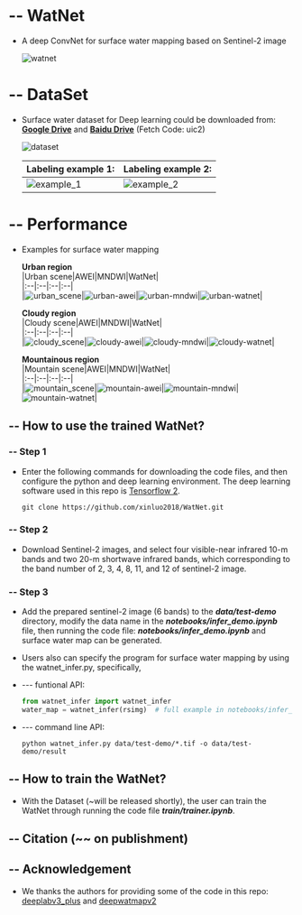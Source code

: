 # -- WatNet
- A deep ConvNet for surface water mapping based on Sentinel-2 image

  ![watnet](figures/watnet_structure.png)

# -- DataSet
- Surface water dataset for Deep learning could be downloaded from:  
[**Google Drive**](https://drive.google.com/drive/folders/1f8HPAe2wBUga-ImiYnFxaGlHGzvMDKF4?usp=sharing) and [**Baidu Drive**](https://pan.baidu.com/s/1V-k3me1gT0ph4kRmNrDnIw) (Fetch Code: uic2)  

  ![dataset](figures/dataset.png)

  |Labeling example 1:|Labeling example 2:|
  | :-- | :-- |
  | ![example_1](figures/label_sam_1.png)| ![example_2](figures/label_sam_2.png)|

# -- Performance
- Examples for surface water mapping  

  **Urban region**  
  |Urban scene|AWEI|MNDWI|WatNet|  
  |:--|:--|:--|:--|  
  |![urban_scene](figures/urban/urban-scene.png)|![urban-awei](figures/urban/urban-awei.png)|![urban-mndwi](figures/urban/urban-mndwi.png)|![urban-watnet](figures/urban/urban-watnet.png)|

  **Cloudy region**  
  |Cloudy scene|AWEI|MNDWI|WatNet|  
  |:--|:--|:--|:--|  
  |![cloudy_scene](figures/cloudy/cloudy-scene.png)|![cloudy-awei](figures/cloudy/cloudy-awei.png)|![cloudy-mndwi](figures/cloudy/cloudy-obia.png)|![cloudy-watnet](figures/cloudy/cloudy-watnet.png)|

  **Mountainous region**  
  |Mountain scene|AWEI|MNDWI|WatNet|  
  |:--|:--|:--|:--|  
  |![mountain_scene](figures/mountain/mountain-scene.png)|![mountain-awei](figures/mountain/mountain-awei.png)|![mountain-mndwi](figures/mountain/mountain-obia.png)|![mountain-watnet](figures/mountain/mountain-watnet.png)|


## **-- How to use the trained WatNet?**

### -- Step 1
- Enter the following commands for downloading the code files, and then configure the python and deep learning environment. The deep learning software used in this repo is [Tensorflow 2](https://www.tensorflow.org/).

  ~~~console
  git clone https://github.com/xinluo2018/WatNet.git
  ~~~

### -- Step 2
- Download Sentinel-2 images, and select four visible-near infrared 10-m bands and two 20-m shortwave infrared bands, which corresponding to the band number of 2, 3, 4, 8, 11, and 12 of sentinel-2 image.

### -- Step 3
- Add the prepared sentinel-2 image (6 bands) to the **_data/test-demo_** directory, modify the data name in the **_notebooks/infer_demo.ipynb_** file, then running the code file: **_notebooks/infer_demo.ipynb_** and surface water map can be generated. 
- Users also can specify the program for surface water mapping by using the watnet_infer.py, specifically,  
- --- funtional API:

  ~~~python
  from watnet_infer import watnet_infer   
  water_map = watnet_infer(rsimg)  # full example in notebooks/infer_demo.ipynb.
  ~~~
- --- command line API:
  ~~~console
  python watnet_infer.py data/test-demo/*.tif -o data/test-demo/result
  ~~~

## **-- How to train the WatNet?**

- With the Dataset (~will be released shortly), the user can train the WatNet through running the code file **_train/trainer.ipynb_**.  

## -- Citation (~~ on publishment)

## -- Acknowledgement  
- We thanks the authors for providing some of the code in this repo:  
[deeplabv3_plus](https://github.com/luyanger1799/amazing-semantic-segmentation) and [deepwatmapv2](https://github.com/isikdogan/deepwatermap)  

